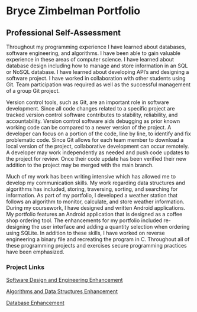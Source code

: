 # Bryce Zimbelman Portfolio

## Professional Self-Assessment

  Throughout my programming experience I have learned about databases, software engineering, and algorithms. I have been able to gain valuable experience in these areas of computer science. I have learned about database design including how to manage and store information in an SQL or NoSQL database. I have learned about developing API’s and designing a software project. I have worked in collaboration with other students using Git. Team participation was required as well as the successful management of a group Git project.
  
  Version control tools, such as Git, are an important role in software development. Since all code changes related to a specific project are tracked version control software contributes to stability, reliability, and accountability. Version control software aids debugging as prior known working code can be compared to a newer version of the project. A developer can focus on a portion of the code, line by line, to identify and fix problematic code. Since Git allows for each team member to download a local version of the project, collaborative development can occur remotely. A developer may work independently as needed and push code updates to the project for review. Once their code update has been verified their new addition to the project may be merged with the main branch.
  
  Much of my work has been writing intensive which has allowed me to develop my communication skills. My work regarding data structures and algorithms has included, storing, traversing, sorting, and searching for information. As part of my portfolio, I developed a weather station that follows an algorithm to monitor, calculate, and store weather information. During my coursework, I have designed and written Android applications. My portfolio features an Android application that is designed as a coffee shop ordering tool. The enhancements for my portfolio included re-designing the user interface and adding a quantity selection when ordering using SQLite. In addition to these skills, I have worked on reverse engineering a binary file and recreating the program in C. Throughout all of these programming projects and exercises secure programming practices have been emphasized.
  
### Project Links

[Software Design and Engineering Enhancement](enhancement-one.md)

[Algorithms and Data Structures Enhancement](enhancement-two.md)

[Database Enhancement](enhancement-three.md)
